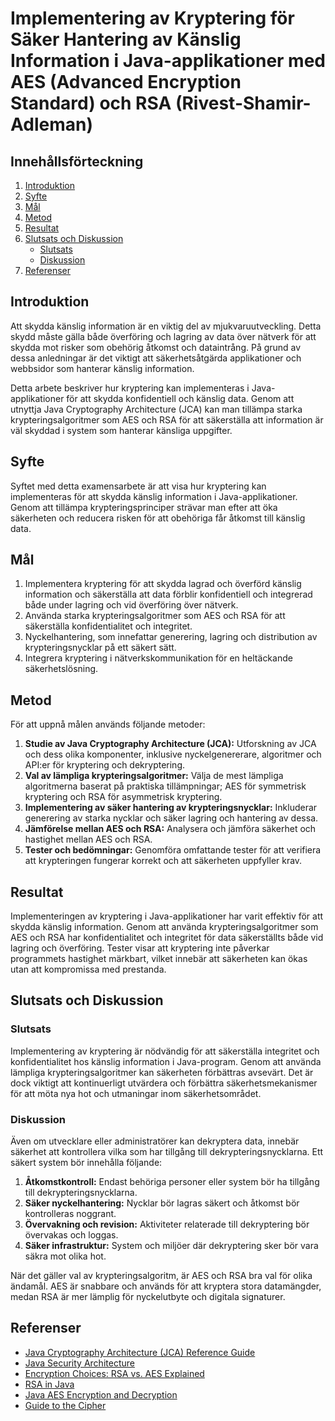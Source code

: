 # Implementering av Kryptering för Säker Hantering av Känslig Information i Java-applikationer med AES (Advanced Encryption Standard) och RSA (Rivest-Shamir-Adleman)

## Innehållsförteckning

1. [Introduktion](#introduktion)
2. [Syfte](#syfte)
3. [Mål](#mål)
4. [Metod](#metod)
5. [Resultat](#resultat)
6. [Slutsats och Diskussion](#slutsats-och-diskussion)
   - [Slutsats](#slutsats)
   - [Diskussion](#diskussion)
7. [Referenser](#referenser)

## Introduktion

Att skydda känslig information är en viktig del av mjukvaruutveckling. Detta skydd måste gälla både överföring och lagring av data över nätverk för att skydda mot risker som obehörig åtkomst och dataintrång. På grund av dessa anledningar är det viktigt att säkerhetsåtgärda applikationer och webbsidor som hanterar känslig information.

Detta arbete beskriver hur kryptering kan implementeras i Java-applikationer för att skydda konfidentiell och känslig data. Genom att utnyttja Java Cryptography Architecture (JCA) kan man tillämpa starka krypteringsalgoritmer som AES och RSA för att säkerställa att information är väl skyddad i system som hanterar känsliga uppgifter.

## Syfte

Syftet med detta examensarbete är att visa hur kryptering kan implementeras för att skydda känslig information i Java-applikationer. Genom att tillämpa krypteringsprinciper strävar man efter att öka säkerheten och reducera risken för att obehöriga får åtkomst till känslig data.

## Mål

1. Implementera kryptering för att skydda lagrad och överförd känslig information och säkerställa att data förblir konfidentiell och integrerad både under lagring och vid överföring över nätverk.
2. Använda starka krypteringsalgoritmer som AES och RSA för att säkerställa konfidentialitet och integritet. 
3. Nyckelhantering, som innefattar generering, lagring och distribution av krypteringsnycklar på ett säkert sätt.
4. Integrera kryptering i nätverkskommunikation för en heltäckande säkerhetslösning.

## Metod

För att uppnå målen används följande metoder:

1. **Studie av Java Cryptography Architecture (JCA):** Utforskning av JCA och dess olika komponenter, inklusive nyckelgenererare, algoritmer och API:er för kryptering och dekryptering.
2. **Val av lämpliga krypteringsalgoritmer:** Välja de mest lämpliga algoritmerna baserat på praktiska tillämpningar; AES för symmetrisk kryptering och RSA för asymmetrisk kryptering.
3. **Implementering av säker hantering av krypteringsnycklar:** Inkluderar generering av starka nycklar och säker lagring och hantering av dessa.
4. **Jämförelse mellan AES och RSA:** Analysera och jämföra säkerhet och hastighet mellan AES och RSA.
5. **Tester och bedömningar:** Genomföra omfattande tester för att verifiera att krypteringen fungerar korrekt och att säkerheten uppfyller krav.

## Resultat

Implementeringen av kryptering i Java-applikationer har varit effektiv för att skydda känslig information. Genom att använda krypteringsalgoritmer som AES och RSA har konfidentialitet och integritet för data säkerställts både vid lagring och överföring. Tester visar att kryptering inte påverkar programmets hastighet märkbart, vilket innebär att säkerheten kan ökas utan att kompromissa med prestanda.

## Slutsats och Diskussion

### Slutsats

Implementering av kryptering är nödvändig för att säkerställa integritet och konfidentialitet hos känslig information i Java-program. Genom att använda lämpliga krypteringsalgoritmer kan säkerheten förbättras avsevärt. Det är dock viktigt att kontinuerligt utvärdera och förbättra säkerhetsmekanismer för att möta nya hot och utmaningar inom säkerhetsområdet.

### Diskussion

Även om utvecklare eller administratörer kan dekryptera data, innebär säkerhet att kontrollera vilka som har tillgång till dekrypteringsnycklarna. Ett säkert system bör innehålla följande:

1. **Åtkomstkontroll:** Endast behöriga personer eller system bör ha tillgång till dekrypteringsnycklarna.
2. **Säker nyckelhantering:** Nycklar bör lagras säkert och åtkomst bör kontrolleras noggrant.
3. **Övervakning och revision:** Aktiviteter relaterade till dekryptering bör övervakas och loggas.
4. **Säker infrastruktur:** System och miljöer där dekryptering sker bör vara säkra mot olika hot.

När det gäller val av krypteringsalgoritm, är AES och RSA bra val för olika ändamål. AES är snabbare och används för att kryptera stora datamängder, medan RSA är mer lämplig för nyckelutbyte och digitala signaturer.

## Referenser

- [Java Cryptography Architecture (JCA) Reference Guide](https://docs.oracle.com/javase/8/docs/technotes/guides/security/crypto/CryptoSpec.html)
- [Java Security Architecture](https://docs.oracle.com/javase/8/docs/technotes/guides/security/overview/jsoverview.html)
- [Encryption Choices: RSA vs. AES Explained](https://www.ssl2buy.com/wiki/rsa-vs-aes-encryption)
- [RSA in Java](https://www.baeldung.com/java-rsa)
- [Java AES Encryption and Decryption](https://www.baeldung.com/java-aes-encryption-decryption)
- [Guide to the Cipher](https://docs.oracle.com/javase/8/docs/api/javax/crypto/Cipher.html)

